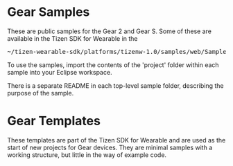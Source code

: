 # Gear Samples

These are public samples for the Gear 2 and Gear S. Some of these are available in the Tizen SDK for Wearable in the 

<pre>
~/tizen-wearable-sdk/platforms/tizenw-1.0/samples/web/Sample/Tizen/Web App
</pre>

To use the samples, import the contents of the 'project' folder within each
sample into your Eclipse workspace.

There is a separate README in each top-level sample folder, describing the
purpose of the sample.

# Gear Templates

These templates are part of the Tizen SDK for Wearable and are used as the start
of new projects for Gear devices. They are minimal samples with a working
structure, but little in the way of example code.